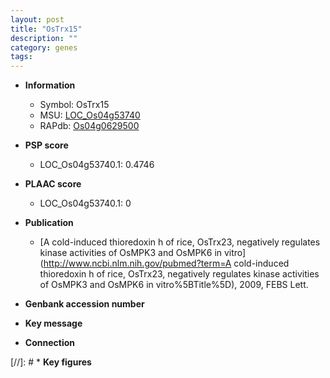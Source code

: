 ```yaml
---
layout: post
title: "OsTrx15"
description: ""
category: genes
tags: 
---
```


* **Information**  
    + Symbol: OsTrx15  
    + MSU: [LOC_Os04g53740](http://rice.plantbiology.msu.edu/cgi-bin/ORF_infopage.cgi?orf=LOC_Os04g53740)  
    + RAPdb: [Os04g0629500](http://rapdb.dna.affrc.go.jp/viewer/gbrowse_details/irgsp1?name=Os04g0629500)  

* **PSP score**  
    + LOC_Os04g53740.1: 0.4746 

* **PLAAC score**  
    + LOC_Os04g53740.1: 0 

* **Publication**  
    + [A cold-induced thioredoxin h of rice, OsTrx23, negatively regulates kinase activities of OsMPK3 and OsMPK6 in vitro](http://www.ncbi.nlm.nih.gov/pubmed?term=A cold-induced thioredoxin h of rice, OsTrx23, negatively regulates kinase activities of OsMPK3 and OsMPK6 in vitro%5BTitle%5D), 2009, FEBS Lett.

* **Genbank accession number**  

* **Key message**  

* **Connection**  

[//]: # * **Key figures**  


